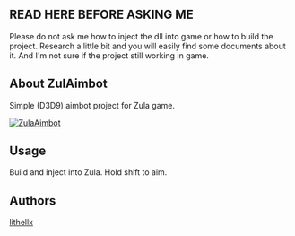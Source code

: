 ## READ HERE BEFORE ASKING ME
Please do not ask me how to inject the dll into game or how to build the project. Research a little bit and you will easily find some documents about it. And I'm not sure if the project still working in game.

## About ZulAimbot
Simple (D3D9) aimbot project for Zula game.

[![ZulaAimbot](https://img.shields.io/github/downloads/lithellx/zulaimbot/total?style=for-the-badge&label=ZulaAimbot%20Downloads&color=red)]()

## Usage
Build and inject into Zula. Hold shift to aim.

## Authors
[lithellx](https://github.com/lithellx)
